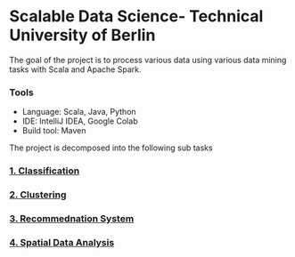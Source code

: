 # Scalable Data Science- Technical University of Berlin

The goal of the project is to process various data using various data mining tasks with Scala and Apache Spark.

### Tools
* Language: Scala, Java, Python
* IDE: IntelliJ IDEA, Google Colab
* Build tool: Maven


The project is decomposed into the following sub tasks

### [1. Classification](https://github.com/htefera/Scalable-Data-Science-Assignment-2/tree/master/Classification)
### [2. Clustering](https://github.com/htefera/Scalable-Data-Science-Assignment-2/tree/master/Clustering)
### [3. Recommednation System](https://github.com/htefera/Scalable-Data-Science-Assignment-2/tree/master/Recommendation%20Systems)
### [4. Spatial Data Analysis](https://github.com/htefera/Scalable-Data-Science-Assignment-2/tree/master/Spatial%20Data%20Analysis)




